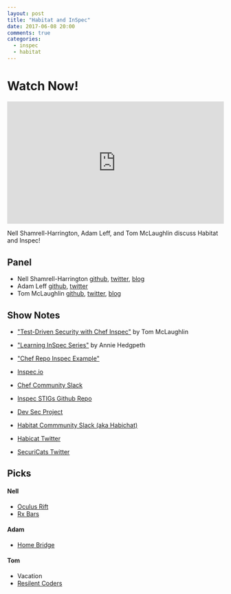 ```yaml
---
layout: post
title: "Habitat and InSpec"
date: 2017-06-08 20:00
comments: true
categories:
  - inspec
  - habitat 
---
```


# Watch Now!

<div style="position:relative;height:0;padding-bottom:56.25%"><iframe src="https://www.youtube.com/embed/naWgomPPZzY?ecver=2" width="640" height="360" frameborder="0" style="position:absolute;width:100%;height:100%;left:0" allowfullscreen></iframe></div>

Nell Shamrell-Harrington, Adam Leff, and Tom McLaughlin discuss Habitat and Inspec!

<!-- more -->

Panel<a name="panel"></a>
-----

* Nell Shamrell-Harrington [github](https://github.com/nellshamrell), [twitter](https://twitter.com/nellshamrell), [blog](http://nellshamrell.com/)
* Adam Leff [github](https://github.com/adamleff), [twitter](https://twitter.com/adamleff)
* Tom McLaughlin [github](https://github.com/tmclaugh), [twitter](https://twitter.com/tmclaughbos), [blog](https://blog.threatstack.com/test-driven-security-with-chef-inspec)

Show Notes<a name="outline"></a>
-------

* ["Test-Driven Security with Chef Inspec"](https://blog.threatstack.com/test-driven-security-with-chef-inspec) by Tom McLaughlin

* ["Learning InSpec Series"](http://www.anniehedgie.com/inspec/) by Annie Hedgpeth

* ["Chef Repo Inspec Example"](https://github.com/threatstack/chef-repo-inspec-example)

* [Inspec.io](https://www.inspec.io/)

* [Chef Community Slack](http://community-slack.chef.io/)

* [Inspec STIGs Github Repo](https://github.com/inspec-stigs)

* [Dev Sec Project](http://dev-sec.io/)

* [Habitat Commmunity Slack (aka Habichat)](http://slack.habitat.sh/)

* [Habicat Twitter](https://twitter.com/habicatsh)

* [SecuriCats Twitter](https://twitter.com/securicats)

Picks<a name="picks"></a>
-----

#### Nell

* [Oculus Rift](https://www.oculus.com/)
* [Rx Bars](https://www.rxbar.com/)

#### Adam

* [Home Bridge](https://github.com/nfarina/homebridge)

#### Tom

* Vacation
* [Resilent Coders](http://www.resilientcoders.org/)


